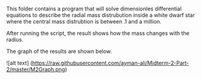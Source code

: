 This folder contains a program that will solve dimensionles differential equations to describe the radial mass distrubution inside a white dwarf star where the central mass distrubtion is between .1 and a million.  

After running the script, the result shows how the mass changes with the radius. 

The graph of the results are shown below.

![alt text] (https://raw.githubusercontent.com/ayman-ali/Midterm-2-Part-2/master/M2Graph.png)
